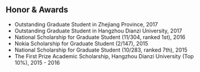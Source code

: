 <h2 id="honors">Honor & Awards</h2>


<ul style="margin:0 0 5px;">
    <li>Outstanding Graduate Student in Zhejiang Province, 2017</li>
    <li>Outstanding Graduate Student in Hangzhou Dianzi University, 2017</li>
    <li>National Scholarship for Graduate Student (11/304, ranked 1st), 2016</li>
    <li>Nokia Scholarship for Graduate Student (2/147), 2015</li>
    <li>National Scholarship for Graduate Student (10/283, ranked 7th), 2015</li>
    <li>The First Prize Academic Scholarship, Hangzhou Dianzi University (Top 10%), 2015 - 2016</li>
</ul>
